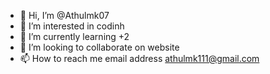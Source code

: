 - 👋 Hi, I’m @Athulmk07
- 👀 I’m interested in codinh
- 🌱 I’m currently learning +2 
- 💞️ I’m looking to collaborate on website 
- 📫 How to reach me email address athulmk111@gmail.com

<!---
Athulmk07/Athulmk07 is a ✨ special ✨ repository because its `README.md` (this file) appears on your GitHub profile.
You can click the Preview link to take a look at your changes.
--->
